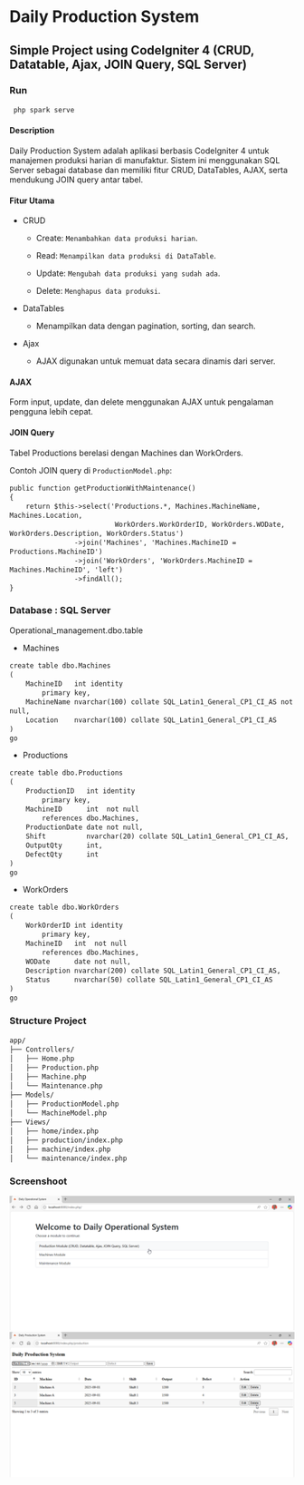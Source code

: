 # Daily Production System 
## Simple Project using CodeIgniter 4 (CRUD, Datatable, Ajax, JOIN Query, SQL Server)
### Run
```bash
 php spark serve
 ```

#### Description
Daily Production System adalah aplikasi berbasis CodeIgniter 4 untuk manajemen produksi harian di manufaktur. Sistem ini menggunakan SQL Server sebagai database dan memiliki fitur CRUD, DataTables, AJAX, serta mendukung JOIN query antar tabel.

#### Fitur Utama

* CRUD

  - Create: `Menambahkan data produksi harian`.

  - Read: `Menampilkan data produksi di DataTable`.

  - Update: `Mengubah data produksi yang sudah ada`.

  - Delete: `Menghapus data produksi`.

* DataTables
    - Menampilkan data dengan pagination, sorting, dan search.
* Ajax
    - AJAX digunakan untuk memuat data secara dinamis dari server.

#### AJAX

Form input, update, dan delete menggunakan AJAX untuk pengalaman pengguna lebih cepat.

#### JOIN Query

Tabel Productions berelasi dengan Machines dan WorkOrders.

Contoh JOIN query di `ProductionModel.php`:
```angular2html
public function getProductionWithMaintenance()
{
    return $this->select('Productions.*, Machines.MachineName, Machines.Location, 
                          WorkOrders.WorkOrderID, WorkOrders.WODate, WorkOrders.Description, WorkOrders.Status')
                ->join('Machines', 'Machines.MachineID = Productions.MachineID')
                ->join('WorkOrders', 'WorkOrders.MachineID = Machines.MachineID', 'left')
                ->findAll();
}

```

### Database : SQL Server
Operational_management.dbo.table
* Machines
```
create table dbo.Machines
(
    MachineID   int identity
        primary key,
    MachineName nvarchar(100) collate SQL_Latin1_General_CP1_CI_AS not null,
    Location    nvarchar(100) collate SQL_Latin1_General_CP1_CI_AS
)
go
```
* Productions
```angular2html
create table dbo.Productions
(
    ProductionID   int identity
        primary key,
    MachineID      int  not null
        references dbo.Machines,
    ProductionDate date not null,
    Shift          nvarchar(20) collate SQL_Latin1_General_CP1_CI_AS,
    OutputQty      int,
    DefectQty      int
)
go
```
* WorkOrders
```angular2html
create table dbo.WorkOrders
(
    WorkOrderID int identity
        primary key,
    MachineID   int  not null
        references dbo.Machines,
    WODate      date not null,
    Description nvarchar(200) collate SQL_Latin1_General_CP1_CI_AS,
    Status      nvarchar(50) collate SQL_Latin1_General_CP1_CI_AS
)
go
```

### Structure Project
```angular2html
app/
├── Controllers/
│   ├── Home.php
│   ├── Production.php
│   ├── Machine.php
│   └── Maintenance.php
├── Models/
│   ├── ProductionModel.php
│   └── MachineModel.php
├── Views/
│   ├── home/index.php
│   ├── production/index.php
│   ├── machine/index.php
│   └── maintenance/index.php

```

### Screenshoot
<img src="screenshoot/img_1.png" alt="home" />
<br>
<img src="screenshoot/img.png" alt="daily production system" />